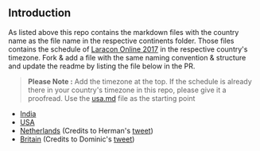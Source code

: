 ## Introduction

As listed above this repo contains the markdown files with the country name as the file name in the respective continents folder. Those files contains the schedule of [Laracon Online 2017](https://laracon.net/) in the respective country's timezone. Fork & add a file with the same naming convention & structure and update the readme by listing the file below in the PR.

> **Please Note :** Add the timezone at the top. If the schedule is already there in your country's timezone in this repo, please give it a proofread. Use the [usa.md](https://github.com/introwit/laracon-online-schedule/blob/master/NorthAmerica/usa.md) file as the starting point

- [India](https://github.com/introwit/laracon-online-schedule/blob/master/Asia/india.md)
- [USA](https://github.com/introwit/laracon-online-schedule/blob/master/NorthAmerica/usa.md)
- [Netherlands](https://github.com/introwit/laracon-online-schedule/blob/master/Europe/netherlands.md) (Credits to Herman's [tweet](https://twitter.com/HermanOstendorf/status/836961061907664896))
- [Britain](https://github.com/introwit/laracon-online-schedule/blob/master/Europe/britain.md) (Credits to Dominic's [tweet](https://twitter.com/haakym/status/836941063524925440))
